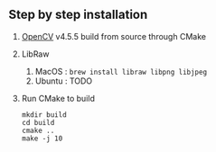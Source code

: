 
## Step by step installation

1. [OpenCV](git@github.com:opencv/opencv.git) v4.5.5 build from source through CMake


2. LibRaw
   1. MacOS : `brew install libraw libpng libjpeg`
   2. Ubuntu : TODO

3. Run CMake to build
   ```shell
   mkdir build
   cd build
   cmake ..
   make -j 10
   ```